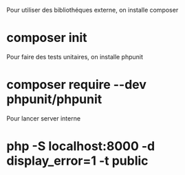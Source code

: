 Pour utiliser des bibliothéques externe, on installe composer
# composer init

Pour faire des tests unitaires, on installe phpunit
# composer require --dev phpunit/phpunit

Pour lancer server interne
# php -S localhost:8000 -d display_error=1 -t public